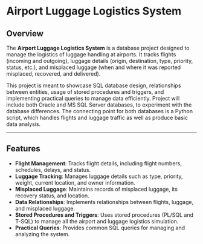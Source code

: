 # Airport Luggage Logistics System

## Overview

The **Airport Luggage Logistics System** is a database project designed to manage the logistics of luggage handling at airports. It tracks flights (incoming and outgoing), luggage details (origin, destination, type, priority, status, etc.), and misplaced luggage (when and where it was reported misplaced, recovered, and delivered). 

This project is meant to showcase SQL database design, relationships between entities, usage of stored procedures and triggers, and implementing practical queries to manage data efficiently. 
Project will include both Oracle and MS SQL Server databases, to experiment with the database differences. The connecting point for both databases is a Python script, which handles flights and luggage traffic as well as produce basic data analysis. 

---

## Features

- **Flight Management**: Tracks flight details, including flight numbers, schedules, delays, and status.
- **Luggage Tracking**: Manages luggage details such as type, priority, weight, current location, and owner information.
- **Misplaced Luggage**: Maintains records of misplaced luggage, its recovery status, and location.
- **Data Relationships**: Implements relationships between flights, luggage, and misplaced luggage.
- **Stored Procedures and Triggers**: Uses stored procedures (PL/SQL and T-SQL) to manage all the airport and luggage logistics simulation.
- **Practical Queries**: Provides common SQL queries for managing and analyzing the system.

